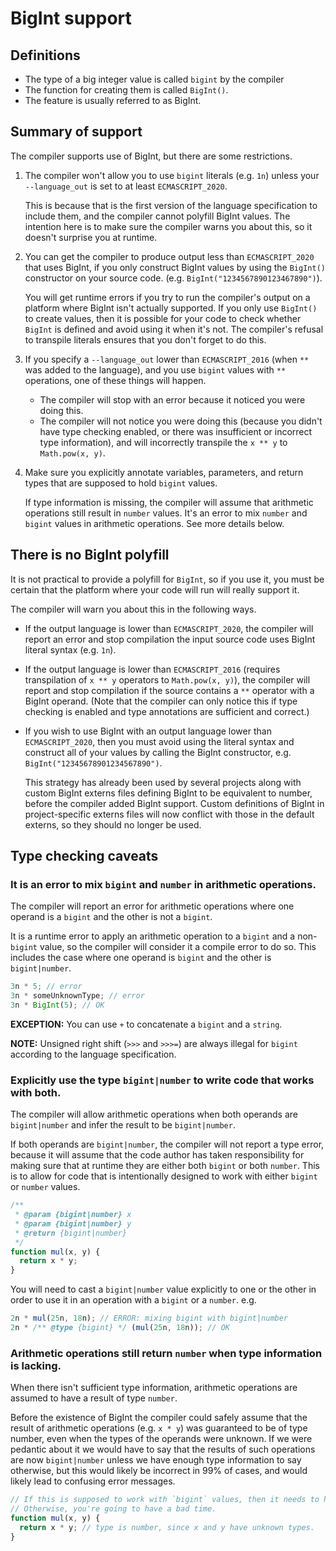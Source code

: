 # BigInt support

## Definitions

* The type of a big integer value is called `bigint` by the compiler
* The function for creating them is called `BigInt()`.
* The feature is usually referred to as BigInt.

## Summary of support

The compiler supports use of BigInt, but there are some restrictions.

1. The compiler won't allow you to use `bigint` literals (e.g. `1n`) unless your `--language_out` is set to at least `ECMASCRIPT_2020`.

   This is because that is the first version of the language specification to include them, and the compiler cannot polyfill BigInt values.
   The intention here is to make sure the compiler warns you about this, so it doesn't surprise you at runtime.

1. You can get the compiler to produce output less than `ECMASCRIPT_2020` that uses BigInt, if you only construct BigInt values by using
   the `BigInt()` constructor on your source code. (e.g. `BigInt("1234567890123467890")`).

   You will get runtime errors if you try to run the compiler's output on a platform where BigInt isn't actually supported.
   If you only use `BigInt()` to create values, then it is possible for your code to check whether `BigInt` is defined and avoid using it
   when it's not. The compiler's refusal to transpile literals ensures that you don't forget to do this.

1. If you specify a `--language_out` lower than `ECMASCRIPT_2016` (when `**` was added to the language),
   and you use `bigint` values with `**` operations, one of these things will happen.

   * The compiler will stop with an error because it noticed you were doing this.
   * The compiler will not notice you were doing this (because you didn't have type checking enabled,
     or there was insufficient or incorrect type information), and will incorrectly transpile the `x ** y` to `Math.pow(x, y)`.

1. Make sure you explicitly annotate variables, parameters, and return types that are supposed to hold `bigint` values.

   If type information is missing, the compiler will assume that arithmetic operations still result in `number` values.
   It's an error to mix `number` and `bigint` values in arithmetic operations.
   See more details below.

## There is no BigInt polyfill

It is not practical to provide a polyfill for `BigInt`, so if you use it, you must be certain that the platform where your code will run will really support it.

The compiler will warn you about this in the following ways.

* If the output language is lower than `ECMASCRIPT_2020`,
  the compiler will report an error and stop compilation the input source code uses BigInt literal syntax (e.g. `1n`).

* If the output language is lower than `ECMASCRIPT_2016`
  (requires transpilation of `x ** y` operators to `Math.pow(x, y)`),
  the compiler will report and stop compilation if the source contains a `**` operator with a BigInt operand.
  (Note that the compiler can only notice this if type checking is enabled and type annotations are sufficient and correct.)

* If you wish to use BigInt with an output language lower than `ECMASCRIPT_2020`,
  then you must avoid using the literal syntax and construct all of your values by calling the BigInt constructor,
  e.g. `BigInt("12345678901234567890")`.

  This strategy has already been used by several projects along with custom BigInt externs files defining BigInt to be equivalent to number,
  before the compiler added BigInt support. Custom definitions of BigInt in project-specific externs files will now conflict with those in
  the default externs, so they should no longer be used.

## Type checking caveats

### It is an error to mix `bigint` and `number` in arithmetic operations.

The compiler will report an error for arithmetic operations where one operand is a `bigint` and the other is not a `bigint`.

It is a runtime error to apply an arithmetic operation to a `bigint` and a non-`bigint` value,
so the compiler will consider it a compile error to do so.
This includes the case where one operand is `bigint` and the other is `bigint|number`. 

```javascript
3n * 5; // error
3n * someUnknownType; // error
3n * BigInt(5); // OK
```

**EXCEPTION:** You can use `+` to concatenate a `bigint` and a `string`.

**NOTE:** Unsigned right shift (`>>>` and `>>>=`) are always illegal for `bigint` according to the language specification.

### Explicitly use the type `bigint|number` to write code that works with both.

The compiler will allow arithmetic operations when both operands are `bigint|number` and infer the result to be `bigint|number`.

If both operands are `bigint|number`, the compiler will not report a type error, because it will assume that the code author has taken responsibility for making sure that at runtime they are either both `bigint` or both `number`.
This is to allow for code that is intentionally designed to work with either `bigint` or `number` values.

```javascript
/**
 * @param {bigint|number} x
 * @param {bigint|number} y
 * @return {bigint|number}
 */
function mul(x, y) {
  return x * y;
}
```

You will need to cast a `bigint|number` value explicitly to one or the other
in order to use it in an operation with a `bigint` or a `number`. e.g.

```javascript
2n * mul(25n, 18n); // ERROR: mixing bigint with bigint|number
2n * /** @type {bigint} */ (mul(25n, 18n)); // OK
```

### Arithmetic operations still return `number` when type information is lacking.

When there isn't sufficient type information, arithmetic operations are assumed to have a result of type `number`.

Before the existence of BigInt the compiler could safely assume that the result of arithmetic operations (e.g. `x * y`) was guaranteed to be of type number, even when the types of the operands were unknown.
If we were pedantic about it we would have to say that the results of such operations are now `bigint|number` unless we have enough type information to say otherwise, but this would likely be incorrect in 99% of cases, and would likely lead to confusing error messages.

```javascript
// If this is supposed to work with `bigint` values, then it needs to have type annotations saying so.
// Otherwise, you're going to have a bad time.
function mul(x, y) {
  return x * y; // type is number, since x and y have unknown types.
}
```